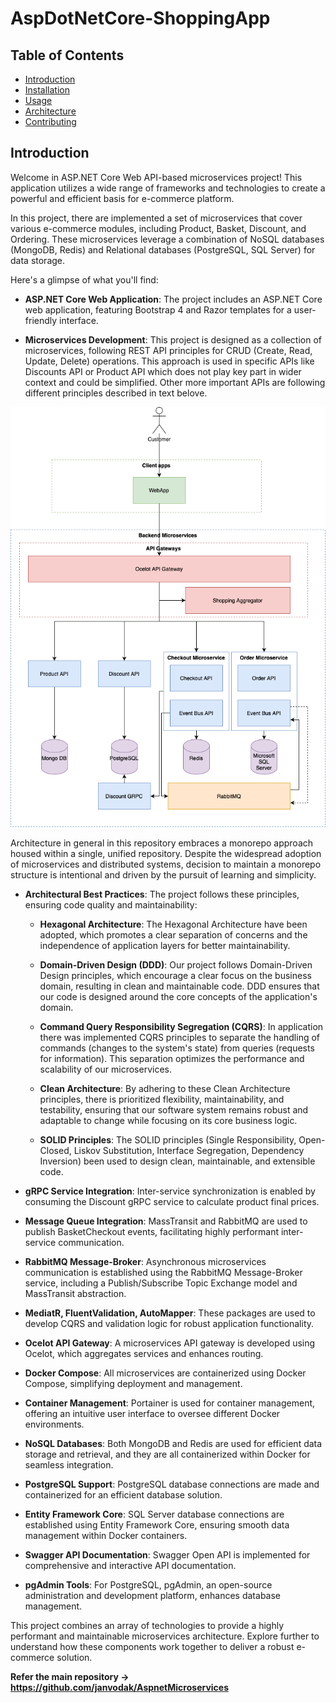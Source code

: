 # AspDotNetCore-ShoppingApp

## Table of Contents

- [Introduction](#introduction)
- [Installation](docs/installation.md)
- [Usage](docs/usage.md)
- [Architecture](docs/architecture-and-design.md)
- [Contributing](docs/contributing.md)

## Introduction

Welcome in ASP.NET Core Web API-based microservices project! This application utilizes a wide range of frameworks and technologies to create a powerful and efficient basis for e-commerce platform.

In this project, there are implemented a set of microservices that cover various e-commerce modules, including Product, Basket, Discount, and Ordering.
These microservices leverage a combination of NoSQL databases (MongoDB, Redis) and Relational databases (PostgreSQL, SQL Server) for data storage.

Here's a glimpse of what you'll find:

- **ASP.NET Core Web Application**: The project includes an ASP.NET Core web application, featuring Bootstrap 4 and Razor templates for a user-friendly interface.

- **Microservices Development**: This project is designed as a collection of microservices, following REST API principles for CRUD (Create, Read, Update, Delete) operations.
This approach is used in specific APIs like Discounts API or Product API which does not play key part in wider context and could be simplified.
Other more important APIs are following different principles described in text belove.

![components_architecture](docs/images/AspDotNetCore-ShoppingApp.drawio.png)

Architecture in general in this repository embraces a monorepo approach housed within a single, unified repository.
Despite the widespread adoption of microservices and distributed systems, decision to maintain a monorepo structure is intentional
and driven by the pursuit of learning and simplicity.

- **Architectural Best Practices**: The project follows these principles, ensuring code quality and maintainability:

    - **Hexagonal Architecture**: The Hexagonal Architecture have been adopted, which promotes a clear separation of concerns and the independence of application layers for better maintainability.

    - **Domain-Driven Design (DDD)**: Our project follows Domain-Driven Design principles, which encourage a clear focus on the business domain, resulting in clean and maintainable code.
    DDD ensures that our code is designed around the core concepts of the application's domain.

    - **Command Query Responsibility Segregation (CQRS)**:
    In application there was implemented CQRS principles to separate the handling of commands (changes to the system's state) from queries (requests for information).
    This separation optimizes the performance and scalability of our microservices.

    - **Clean Architecture**: By adhering to these Clean Architecture principles, there is prioritized flexibility, maintainability, and testability,
    ensuring that our software system remains robust and adaptable to change while focusing on its core business logic.

    - **SOLID Principles**: The SOLID principles (Single Responsibility, Open-Closed, Liskov Substitution, Interface Segregation, Dependency Inversion)
    been used to design clean, maintainable, and extensible code.

- **gRPC Service Integration**: Inter-service synchronization is enabled by consuming the Discount gRPC service to calculate product final prices.

- **Message Queue Integration**: MassTransit and RabbitMQ are used to publish BasketCheckout events, facilitating highly performant inter-service communication.

- **RabbitMQ Message-Broker**: Asynchronous microservices communication is established using the RabbitMQ Message-Broker service,
including a Publish/Subscribe Topic Exchange model and MassTransit abstraction.

- **MediatR, FluentValidation, AutoMapper**: These packages are used to develop CQRS and validation logic for robust application functionality.

- **Ocelot API Gateway**: A microservices API gateway is developed using Ocelot, which aggregates services and enhances routing.

- **Docker Compose**: All microservices are containerized using Docker Compose, simplifying deployment and management.

- **Container Management**: Portainer is used for container management, offering an intuitive user interface to oversee different Docker environments.

- **NoSQL Databases**: Both MongoDB and Redis are used for efficient data storage and retrieval, and they are all containerized within Docker for seamless integration.

- **PostgreSQL Support**: PostgreSQL database connections are made and containerized for an efficient database solution.

- **Entity Framework Core**: SQL Server database connections are established using Entity Framework Core, ensuring smooth data management within Docker containers.

- **Swagger API Documentation**: Swagger Open API is implemented for comprehensive and interactive API documentation.

- **pgAdmin Tools**: For PostgreSQL, pgAdmin, an open-source administration and development platform, enhances database management.

This project combines an array of technologies to provide a highly performant and maintainable microservices architecture.
Explore further to understand how these components work together to deliver a robust e-commerce solution.

**Refer the main repository -> https://github.com/janvodak/AspnetMicroservices**
